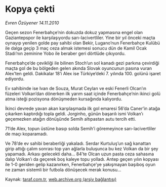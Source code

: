 # Kopya çekti

*Evren Özüyener 14.11.2010*

<div class="yazi"><p>Geçen sezon Fenerbahçe’nin dokuzda dokuz yapmasına engel olan Gaziantepspor ile karşılaşıyordu sarı-lacivertliler. Yine bir yıl önceki maçta oynayıp yenilen golde pay sahibi olan Bekir, Lugano’nun Fenerbahçe Kulübü ile dalga geçip 3 maç ceza almak istemesi sonucu dün de Kamil Ocak Stadı’nın zeminine Yobo ile beraber geri dörtlüde çıkıyordu.</p>
<p>Fenerbahçe’de çevikliği ile bilinen Stoch’un sol kanadı gezi parkına çevirdiği maçta gol de bu bölgeden gelen akında Slovak oyuncunun pasına vuran Alex’ten geldi. Dakikalar 18’i Alex ise Türkiye’deki 7. yılında 100. golünü işaret ediyordu.</p>
<p>Ev sahibinde ise Ivan de Souza, Murat Ceylan ve eski Fenerli Olcan’ın füzeleri Volkan’dan dönerken ilk yarım saat içinde Fenerbahçe’nin ikinci golü atma isteği pozisyona dönüşmeden kursağında kalıyordu.</p>
<p>İkinci devrede yavan akan karşılaşmada ilk gol emaresi 56’da Caner’in atağa çıkarken kaptırdığı topla geldi. Jorginho, günün başarılı ismi Volkan’ı geçemezken atağın dönüşünde Semih altıpastan autu tercih etti.</p>
<p>71’de Alex, topun üstüne basıp solda Semih’i göremeyince sarı-lacivertliler de maçı koparamadı.</p>
<p>Ve 78’de ev sahibi beraberliği yakaladı. Serdar Kurtuluş’un sağ kanattan girip attığı çalım sonrası top yan ağlarla buluşunca bu kez Volkan da bir şey yapamadı. Arkası gelecekti daha... 84’te Olcan uzun pasta ceza sahasına dalıp Volkan’ı da geçerek boş kaleye topu yolladı. Antep geçen yılın kopyası ile 1-0 geriden gelip kazanırken, Fenerbahçe’ye yakışmayan başıboş oyun ne zaman sistemli bir futbola dönüşecek merak konusu...</p></div>

Kaynak: [taraf.com.tr](http://www.taraf.com.tr:80/evren-ozuyener/makale-kopya-cekti.htm), [web.archive.org (arşiv bağlantısı)](http://web.archive.org/web/20101116124953/http://www.taraf.com.tr:80/evren-ozuyener/makale-kopya-cekti.htm)
